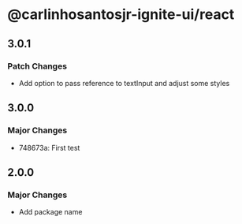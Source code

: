# @carlinhosantosjr-ignite-ui/react

## 3.0.1

### Patch Changes

- Add option to pass reference to textInput and adjust some styles

## 3.0.0

### Major Changes

- 748673a: First test

## 2.0.0

### Major Changes

- Add package name
